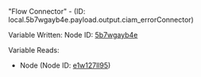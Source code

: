 "Flow Connector" - (ID: local.5b7wgayb4e.payload.output.ciam_errorConnector)

Variable Written:
Node ID: [5b7wgayb4e](../nodes/5b7wgayb4e.md)

Variable Reads:
* Node (Node ID: [e1w127ll95](../nodes/e1w127ll95.md))

